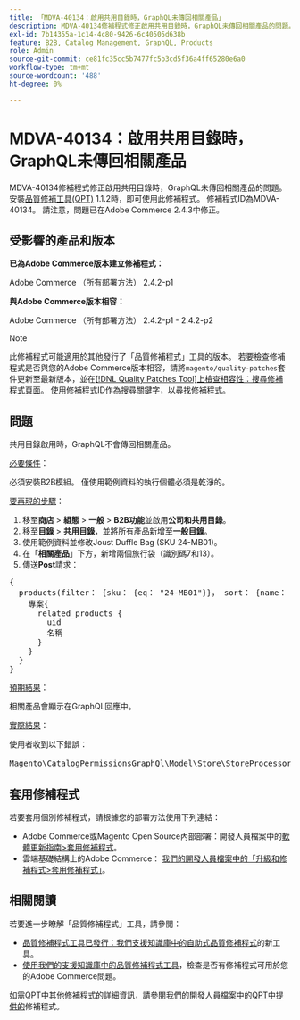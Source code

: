 ```yaml
---
title: 「MDVA-40134：啟用共用目錄時，GraphQL未傳回相關產品」
description: MDVA-40134修補程式修正啟用共用目錄時，GraphQL未傳回相關產品的問題。 安裝[Quality Patches Tool (QPT)](/help/announcements/adobe-commerce-announcements/magento-quality-patches-released-new-tool-to-self-serve-quality-patches.md) 1.1.2時，即可使用此修補程式。 修補程式ID為MDVA-40134。 請注意，問題已在Adobe Commerce 2.4.3中修正。
exl-id: 7b14355a-1c14-4c80-9426-6c40505d638b
feature: B2B, Catalog Management, GraphQL, Products
role: Admin
source-git-commit: ce81fc35cc5b7477fc5b3cd5f36a4ff65280e6a0
workflow-type: tm+mt
source-wordcount: '488'
ht-degree: 0%

---
```


# MDVA-40134：啟用共用目錄時，GraphQL未傳回相關產品

MDVA-40134修補程式修正啟用共用目錄時，GraphQL未傳回相關產品的問題。 安裝[品質修補工具(QPT)](/help/announcements/adobe-commerce-announcements/magento-quality-patches-released-new-tool-to-self-serve-quality-patches.md) 1.1.2時，即可使用此修補程式。 修補程式ID為MDVA-40134。 請注意，問題已在Adobe Commerce 2.4.3中修正。

## 受影響的產品和版本

**已為Adobe Commerce版本建立修補程式：**

Adobe Commerce （所有部署方法） 2.4.2-p1

**與Adobe Commerce版本相容：**

Adobe Commerce （所有部署方法） 2.4.2-p1 - 2.4.2-p2

>[!NOTE]
>
>此修補程式可能適用於其他發行了「品質修補程式」工具的版本。 若要檢查修補程式是否與您的Adobe Commerce版本相容，請將`magento/quality-patches`套件更新至最新版本，並在[[!DNL Quality Patches Tool]上檢查相容性：搜尋修補程式頁面](https://devdocs.magento.com/quality-patches/tool.html#patch-grid)。 使用修補程式ID作為搜尋關鍵字，以尋找修補程式。

## 問題

共用目錄啟用時，GraphQL不會傳回相關產品。

<u>必要條件</u>：

必須安裝B2B模組。
僅使用範例資料的執行個體必須是乾淨的。

<u>要再現的步驟</u>：

1. 移至&#x200B;**商店** > **組態** > **一般** > **B2B功能**&#x200B;並啟用&#x200B;**公司和共用目錄**。
1. 移至&#x200B;**目錄** > **共用目錄**，並將所有產品新增至&#x200B;**一般目錄**。
1. 使用範例資料並修改Joust Duffle Bag (SKU 24-MB01)。
1. 在「**相關產品**」下方，新增兩個旅行袋（識別碼7和13）。
1. 傳送&#x200B;**Post**&#x200B;請求：

<pre>{
  products(filter： {sku： {eq： "24-MB01"}}， sort： {name： ASC}) {
    專案{
      related_products {
        uid
        名稱
      }
    }
  }
}</pre>

<u>預期結果</u>：

相關產品會顯示在GraphQL回應中。

<u>實際結果</u>：

使用者收到以下錯誤：

<pre>Magento\CatalogPermissionsGraphQl\Model\Store\StoreProcessor：：getStoreId()的傳回值必須是int型別，null傳回{"exception"："[object] (GraphQL\\Error\\Error(code： 0)：Magento\\CatalogPermissionsGraphQl\\Model\\Store\\StoreProcessor：：getStoreId()的傳回值必須是int型別，傳回null </pre>

## 套用修補程式

若要套用個別修補程式，請根據您的部署方法使用下列連結：

* Adobe Commerce或Magento Open Source內部部署：開發人員檔案中的[軟體更新指南>套用修補程式](https://devdocs.magento.com/guides/v2.4/comp-mgr/patching/mqp.html)。
* 雲端基礎結構上的Adobe Commerce： [我們的開發人員檔案中的「升級和修補程式>套用修補程式」](https://devdocs.magento.com/cloud/project/project-patch.html)。

## 相關閱讀

若要進一步瞭解「品質修補程式」工具，請參閱：

* [品質修補程式工具已發行：我們支援知識庫中的自助式品質修補程式](/help/announcements/adobe-commerce-announcements/magento-quality-patches-released-new-tool-to-self-serve-quality-patches.md)的新工具。
* [使用我們的支援知識庫中的品質修補程式工具](/help/support-tools/patches-available-in-qpt-tool/check-patch-for-magento-issue-with-magento-quality-patches.md)，檢查是否有修補程式可用於您的Adobe Commerce問題。

如需QPT中其他修補程式的詳細資訊，請參閱我們的開發人員檔案中的[QPT中提供的](https://devdocs.magento.com/quality-patches/tool.html#patch-grid)修補程式。
